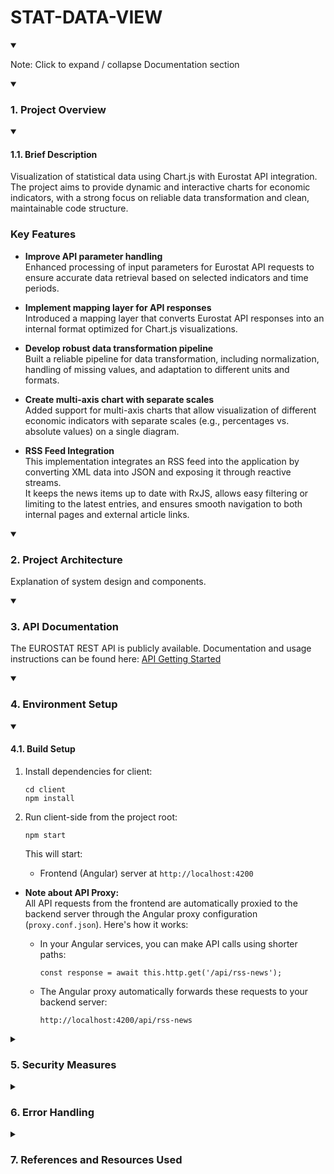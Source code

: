 # STAT-DATA-VIEW

<details open>
<summary><p>Note: Click to expand / collapse Documentation section</p></summary>
</details>

<details open>
<summary><h3>1. Project Overview</h3></summary>

<details open>
<summary><h4>1.1. Brief Description</h4></summary>

Visualization of statistical data using Chart.js with Eurostat API integration.  
The project aims to provide dynamic and interactive charts for economic indicators, with a strong focus on reliable data transformation and clean, maintainable code structure.

### Key Features

- **Improve API parameter handling**  
  Enhanced processing of input parameters for Eurostat API requests to ensure accurate data retrieval based on selected indicators and time periods.

- **Implement mapping layer for API responses**  
  Introduced a mapping layer that converts Eurostat API responses into an internal format optimized for Chart.js visualizations.

- **Develop robust data transformation pipeline**  
  Built a reliable pipeline for data transformation, including normalization, handling of missing values, and adaptation to different units and formats.

- **Create multi-axis chart with separate scales**  
  Added support for multi-axis charts that allow visualization of different economic indicators with separate scales (e.g., percentages vs. absolute values) on a single diagram.

- **RSS Feed Integration**  
  This implementation integrates an RSS feed into the application by converting XML data into JSON and exposing it through reactive streams.  
  It keeps the news items up to date with RxJS, allows easy filtering or limiting to the latest entries, and ensures smooth navigation to both internal pages and external article links.

</details>
</details>

<details open>
<summary><h3>2. Project Architecture</h3></summary>

Explanation of system design and components.

</details>


<details open>
<summary><h3>3. API Documentation</h3></summary>

The EUROSTAT REST API is publicly available. Documentation and usage instructions can be found here: [API Getting Started](https://ec.europa.eu/eurostat/web/user-guides/data-browser/api-data-access/api-getting-started)


</details>


<details open>
<summary><h3>4. Environment Setup</h3></summary>

<details open>
<summary><h4>4.1. Build Setup</h4></summary>

1. Install dependencies for client: 
     ```
     cd client
     npm install
     ```

2. Run client-side from the project root:  
   ```
   npm start
   ```
  
   This will start:  
   - Frontend (Angular) server at `http://localhost:4200`


- **Note about API Proxy:**  
  All API requests from the frontend are automatically proxied to the backend server through the Angular proxy configuration (`proxy.conf.json`). Here's how it works:

  - In your Angular services, you can make API calls using shorter paths:  
    ```
    const response = await this.http.get('/api/rss-news');
    ```

  - The Angular proxy automatically forwards these requests to your backend server:  
    ```
    http://localhost:4200/api/rss-news
    ```

</details>
</details>

<details>
<summary><h3>5. Security Measures</h3></summary>

Details on security policies and best practices.

</details>


<details>
<summary><h3>6. Error Handling</h3></summary>

Error codes, logs, and troubleshooting tips.

</details>

<details>
<summary><h3>7. References and Resources Used</h3></summary>

List of references, tools, and external resources.

</details>
